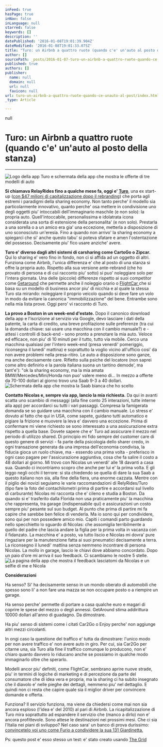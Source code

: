 ```yaml
---
inFeed: true
hasPage: true
inNav: false
inLanguage: null
starred: false
keywords: []
description: ''
datePublished: '2016-01-08T19:01:39.904Z'
dateModified: '2016-01-08T19:01:33.075Z'
title: "Turo: un Airbnb a quattro ruote (quando c'e' un'auto al posto della stanza)"
author: []
sourcePath: _posts/2016-01-07-turo-un-airbnb-a-quattro-ruote-quando-ce-unauto-al-post.md
published: true
authors: []
publisher:
  name: null
  domain: null
  url: null
  favicon: null
url: turo-un-airbnb-a-quattro-ruote-quando-ce-unauto-al-post/index.html
_type: Article

---
```

null

# Turo: un Airbnb a quattro ruote (quando c'e' un'auto al posto della stanza)

****
![Logo della app Turo e schermata della app che mostra le offerte di tre modelli di auto](https://the-grid-user-content.s3-us-west-2.amazonaws.com/b4cf12c2-7d2a-47ef-ab1c-ae51b42a41f9.jpg)

**Si chiamava RelayRides fino a qualche mese fa, oggi e' [Turo][0]**, una ex start-up  ([con $47 milioni di capitalizzazione dopo il rebranding][1]) che porta agli estremi i paradigmi della sharing economy. Non tanto perche' il modello sia particolarmente innovativo, quanto perche' osa mettere in condivisione uno degli oggetti piu' intoccabili dell'immaginario maschile (e non solo): la propria auto. Quell'intoccabile, personalissima e idolatrata icona considerata una sorta di estensione della personalita' (e non solo). Prestarla a una sorella o a un amico era gia' una eccezione, metterla a disposizione di uno sconosciuto un'eresia. Fino a quando non arrivo' la sharing economy a spiegarci che si' anche questo tabu' si poteva sfatare e amen l'ostentazione del possesso. Decisamente piu' fico usare anziche' avere.

**Turo e' diverso dagli altri sistemi di carsharing come CartoGo o Zipcar.** Qui lo sharing e' vero fino in fondo, non ci si affida ad un oggetto di altri. Funziona come Airbnb, l'unica differenza e' che al posto di una stanza si offre la propria auto. Rispetto alla sua versione ante-rebrand (che ho provato di persona e di cui racconto piu' sotto) si puo' noleggiare solo per l'intera giornata. Una delle (piccole) differenze rispetto ai suoi competitor come [Getaround][2] che permette anche il noleggio orario o [FlightCar ][3]che si basa su un modello di business ancor piu' di nicchia e al quale la stessa Turo sta mirando: noleggiare il proprio veicolo quando si deve fare un volo in modo da evitare la canonica "immobilizzazione" del bene. Entrambe sono nella mia lista prove. Oggi pero' vi racconto di Turo.

**La provo a Boston in un week-end d'estate.** Dopo il canonico download della app e l'iscrizione al servizio via Google, devo lasciare i dati della patente, la carta di credito, una breve profilazione sulle preferenze (tra cui la domanda chiave: sai usare una macchina con il cambio manuale?) e - attesi i controlli di back-end - sono pronto a prenotare la mia auto. Veloce ed efficace, non piu' di 10 minuti per il tutto, tutto via mobile. Cerco una macchina qualsiasi per l'intero week-end (presa venerdi' pomeriggio, riconsegna il lunedi' mattina) e soprattutto la voglio vicino all'ufficio cosi' da non avere problemi nella presa-ritiro. Le auto a disposizione sono ganze, ma anche decisamente care. Rifletto sulla psiche del locatore (non saprei come altro definirlo e la parola italiana suona un tantino demode', ma tant'e'): "ok la sharing economy, ma la mia amata BMW/Mercedes/Mini/Honda non puo' valere meno di... In mezzo a offerte da 70-100 dollari al giorno trovo una Saab 9-3 a 40 dollari. ![Schermata della app che mostra la Saab bianca che ho scelto](https://the-grid-user-content.s3-us-west-2.amazonaws.com/a0d909bc-dc48-4ad4-aa2d-4b716d211331.png)

**Contatto Nicolas e, sempre via app, lancio la mia richiesta.** Da qui in avanti scatta uno scambio di messaggi (alla fine conto 25 interazioni, tutte interne alla app) per accordarci su tutti i vari passaggi. Compresa la famigerata domanda se so guidare una macchina con il cambio manuale. Lo stress e' dovuto al fatto che qui in USA, come sapete, guidano tutti automatico e pigiare la frizione e muovere la leva e' davvero una eccezione. Prima di confermare mi viene richiesto se sono interessato a una assicurazione extra rispetto a quella base. Dovete sapere che e' Turo ad assicurare il mezzo nel periodo di utilizzo shared. Di principio mi fido sempre del customer care di questo genere di servizi - fa parte della psicologia dello sharer credo, in ogni transazione generata da una impresa dell'economia condivisa, la fiducia gioca un ruolo chiave, ma - essendo una prima volta - preferisco in ogni caso pagare per l'assicurazione aggiuntiva, cosa che fa salire il costo a 48 dollari al giorno. Mi trovo con Nicolas un venerdi' alle 18 davanti a casa sua. Quando ci incontriamo scopro che anche per lui e' la prima volta. E gli leggo negli occhi il terrore: si sta chiedendo se quella di dare la sua Saab a questo italiano non sia, alla fine della fiera, una enorme cazzata. Mentre con il piglio dei novizi seguiamo le varie raccomandazioni di RelyRides/Turo (tipo fare la foto del contachilometri prima di partire e accordarsi sul livello di carburante) Nicolas mi racconta che e' cileno e studia a Boston. Da quando si e' trasferito dalla Florida non usa praticamente piu' la macchina che rappresenta, tra garage (indispensabile qui) e assicurazioni un costo sempre piu' pesante sul suo budget. Al punto che prima di partire mi fa capire che sarebbe ben felice di venderla. Ma io sono qui per condividere, sono qui per non possedere amico mio. Capiti i comandi parto guardando nello specchietto lo sguardo di Nicolas: che assomiglia terribilmente a quello del padre che lascia andare la figlia per la prima volta in vacanza con il fidanzato. La macchina e' a posto, va tutto liscio e Nicolas mi dovra' pure ringaziare per la manutenzione fatta ai suoi pneumatici decisamente a terra. La riconsegno il lunedi' mattina senza nemmeno incontrare di persona Nicolas. La mollo in garage, lascio le chiavi dove abbiamo concordato. Dopo un paio d'ore mi arriva il suo feedback. Ci scambiamo le nostre 5 stelle.
![La pagina della app che mostra il feedback lasciatomi da Nicolas e un selfie di me e Nicola](https://the-grid-user-content.s3-us-west-2.amazonaws.com/9924b17f-4a66-4ba9-997c-1b13d2ab06c9.jpg)

**Considerazioni**

Ha senso? Si' ha decisamente senso in un mondo oberato di automobili che spesso sono li' a non fare una mazza se non occupare posto o a riempire un garage. 

Ha senso perche' permette di portare a casa qualche euro e magari di coprire le spese del mezzo o degli annessi. GetAround stima addirittura 10000 dollari all'anno di guadagno. Da dimostrare.

Ha piu' senso di sistemi come i citati Car2Go o Enjoy perche' non aggiunge altri mezzi circolanti. 

In ongi caso la questione del traffico e' tutta da dimostrare: l'unico modo per non avere traffico e' non avere auto in giro. Per cui, sia Car2Go per citarne una, sia Turo alla fine il traffico comunque lo producono, non e' chiaro quanto davvero lo riducano anche se possiamo in qualche modo immaginarlo oltre che sperarlo.

Modelli ancor piu' definiti, come FlightCar, sembrano aprire nuove strade, piu' in termini di logiche di marketing e di percezione da parte del consumatore che di idea vera e propria, ma la sharing ci ha subito insegnato che il diavolo e' nelle pieghe dei dettagli, nemmeno piu' nel dettaglio. E quindi non ci resta che capire quale sia il miglior driver per convincere domande e offerta.

Funziona? Il servizio funziona, ma viene da chiedersi come mai non sia ancora esploso (l'idea e' del 2010) al pari di Airbnb. La ricapitalizzazione di Turo mira soprattutto ad espandere il servizio che (manco a dirlo) non e' ancora profittevole. Sono attese le destinazioni nei prossimi mesi. Che ci sia l'Italia nei piani di sviluppo? Nel caso sara' un banco di prova durissimo: [convincetelo voi uno come Furio a condividere la sua 131 Giardinetta.][4]

Ps: questo post e' esso stesso un test: e' stato creato usando [The Grid][5]

[0]: https://turo.com/
[1]: http://techcrunch.com/2015/11/03/relayrides-rebrands-as-turo-and-raises-47-million-led-by-kleiner/
[2]: https://www.getaround.com/
[3]: https://www.flightcar.com/
[4]: https://youtu.be/X92PIVktdqY
[5]: https://thegrid.io/